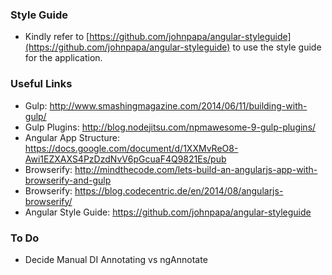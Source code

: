 ### Style Guide
* Kindly refer to [https://github.com/johnpapa/angular-styleguide](https://github.com/johnpapa/angular-styleguide) to use the style guide for the application.


### Useful Links
* Gulp: http://www.smashingmagazine.com/2014/06/11/building-with-gulp/
* Gulp Plugins: http://blog.nodejitsu.com/npmawesome-9-gulp-plugins/
* Angular App Structure: https://docs.google.com/document/d/1XXMvReO8-Awi1EZXAXS4PzDzdNvV6pGcuaF4Q9821Es/pub
* Browserify: http://mindthecode.com/lets-build-an-angularjs-app-with-browserify-and-gulp
* Browserify: https://blog.codecentric.de/en/2014/08/angularjs-browserify/
* Angular Style Guide: https://github.com/johnpapa/angular-styleguide

### To Do
* Decide Manual DI Annotating vs ngAnnotate
